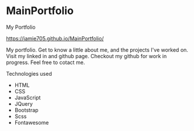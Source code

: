 # MainPortfolio
My Portfolio

https://jamie705.github.io/MainPortfolio/

My portfolio. Get to know a little about me, and the projects I've worked on. Visit my linked in and github page. Checkout my github for work in progress. Feel free to cotact me. 

Technologies used
* HTML
* CSS
* JavaScript
* JQuery
* Bootstrap
* Scss
* Fontawesome